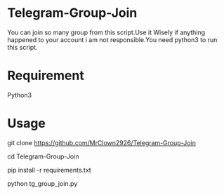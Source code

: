 # Telegram-Group-Join
You can join so many group from this script.Use it Wisely if anything happened to your account i am not responsible.You need python3 to run this script.

# Requirement

Python3

# Usage

git clone https://github.com/MrClown2926/Telegram-Group-Join

cd Telegram-Group-Join

pip install -r requirements.txt

python tg_group_join.py
